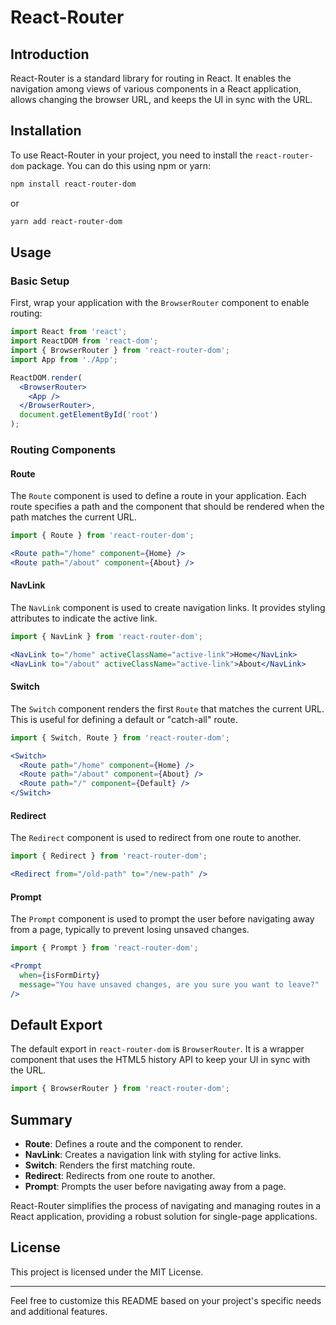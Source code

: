 # React-Router

## Introduction

React-Router is a standard library for routing in React. It enables the navigation among views of various components in a React application, allows changing the browser URL, and keeps the UI in sync with the URL.

## Installation

To use React-Router in your project, you need to install the `react-router-dom` package. You can do this using npm or yarn:

```bash
npm install react-router-dom
```

or

```bash
yarn add react-router-dom
```

## Usage

### Basic Setup

First, wrap your application with the `BrowserRouter` component to enable routing:

```jsx
import React from 'react';
import ReactDOM from 'react-dom';
import { BrowserRouter } from 'react-router-dom';
import App from './App';

ReactDOM.render(
  <BrowserRouter>
    <App />
  </BrowserRouter>,
  document.getElementById('root')
);
```

### Routing Components

#### Route

The `Route` component is used to define a route in your application. Each route specifies a path and the component that should be rendered when the path matches the current URL.

```jsx
import { Route } from 'react-router-dom';

<Route path="/home" component={Home} />
<Route path="/about" component={About} />
```

#### NavLink

The `NavLink` component is used to create navigation links. It provides styling attributes to indicate the active link.

```jsx
import { NavLink } from 'react-router-dom';

<NavLink to="/home" activeClassName="active-link">Home</NavLink>
<NavLink to="/about" activeClassName="active-link">About</NavLink>
```

#### Switch

The `Switch` component renders the first `Route` that matches the current URL. This is useful for defining a default or "catch-all" route.

```jsx
import { Switch, Route } from 'react-router-dom';

<Switch>
  <Route path="/home" component={Home} />
  <Route path="/about" component={About} />
  <Route path="/" component={Default} />
</Switch>
```

#### Redirect

The `Redirect` component is used to redirect from one route to another.

```jsx
import { Redirect } from 'react-router-dom';

<Redirect from="/old-path" to="/new-path" />
```

#### Prompt

The `Prompt` component is used to prompt the user before navigating away from a page, typically to prevent losing unsaved changes.

```jsx
import { Prompt } from 'react-router-dom';

<Prompt
  when={isFormDirty}
  message="You have unsaved changes, are you sure you want to leave?"
/>
```

## Default Export

The default export in `react-router-dom` is `BrowserRouter`. It is a wrapper component that uses the HTML5 history API to keep your UI in sync with the URL.

```jsx
import { BrowserRouter } from 'react-router-dom';
```

## Summary

- **Route**: Defines a route and the component to render.
- **NavLink**: Creates a navigation link with styling for active links.
- **Switch**: Renders the first matching route.
- **Redirect**: Redirects from one route to another.
- **Prompt**: Prompts the user before navigating away from a page.

React-Router simplifies the process of navigating and managing routes in a React application, providing a robust solution for single-page applications.

## License

This project is licensed under the MIT License.

---

Feel free to customize this README based on your project's specific needs and additional features.